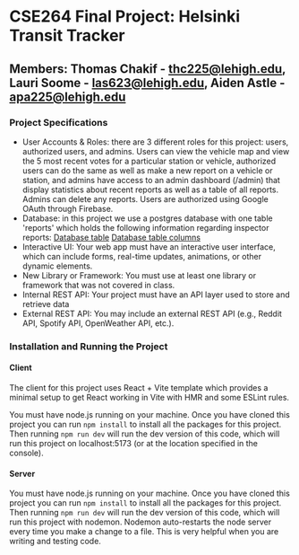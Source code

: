 # CSE264 Final Project: Helsinki Transit Tracker
## Members: Thomas Chakif - thc225@lehigh.edu, Lauri Soome - las623@lehigh.edu, Aiden Astle - apa225@lehigh.edu

### Project Specifications
* User Accounts & Roles: there are 3 different roles for this project: users, authorized users, and admins. Users can view the vehicle map and view the 5 most recent votes for a particular station or vehicle, authorized users can do the same as well as make a new report on a vehicle or station, and admins have access to an admin dashboard (/admin) that display statistics about recent reports as well as a table of all reports. Admins can delete any reports. Users are authorized using Google OAuth through Firebase.
* Database: in this project we use a postgres database with one table 'reports' which holds the following information regarding inspector reports: 
[Database table](img/table.png)
[Database table columns](img/tableColumns.png)
* Interactive UI: Your web app must have an interactive user interface, which can include forms, real-time updates, animations, or other dynamic elements.
* New Library or Framework: You must use at least one library or framework that was not covered in class.
* Internal REST API: Your project must have an API layer used to store and retrieve data
* External REST API: You may include an external REST API (e.g., Reddit API, Spotify API, OpenWeather API, etc.).


### Installation and Running the Project

#### Client
The client for this project uses React + Vite template which provides a minimal setup to get React working in Vite with HMR and some ESLint rules.

You must have node.js running on your machine. Once you have cloned this project you can run `npm install` to install all the packages for this project. Then running `npm run dev` will run the dev version of this code, which will run this project on localhost:5173 (or at the location specified in the console).

#### Server
You must have node.js running on your machine. Once you have cloned this project you can run `npm install` to install all the packages for this project. Then running `npm run dev` will run the dev version of this code, which will run this project with nodemon. Nodemon auto-restarts the node server every time you make a change to a file. This is very helpful when you are writing and testing code.
